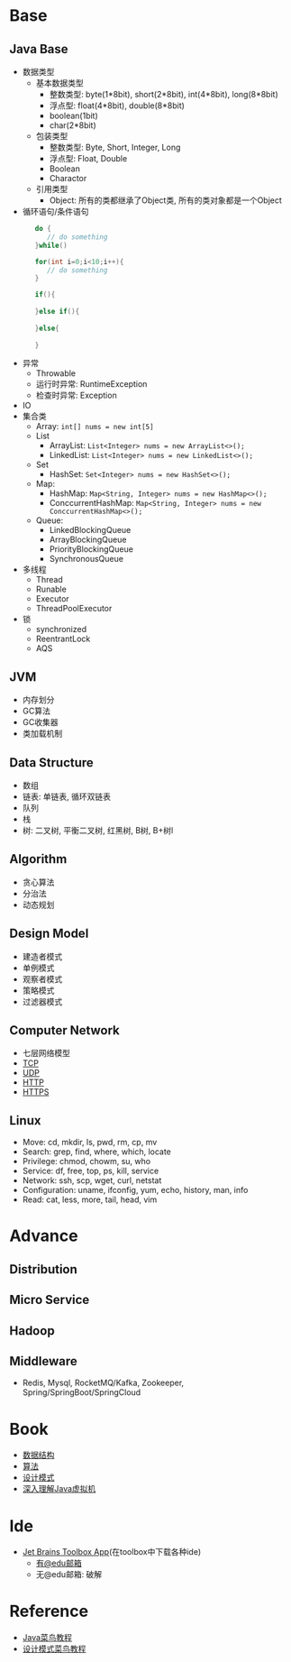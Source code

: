 # Base
## Java Base
* 数据类型
   * 基本数据类型
      * 整数类型: byte(1\*8bit), short(2\*8bit), int(4\*8bit), long(8\*8bit)
      * 浮点型: float(4\*8bit), double(8\*8bit)
      * boolean(1bit)
      * char(2\*8bit)
   * 包装类型
      * 整数类型: Byte, Short, Integer, Long
      * 浮点型: Float, Double
      * Boolean
      * Charactor
   * 引用类型
      * Object: 所有的类都继承了Object类, 所有的类对象都是一个Object
* 循环语句/条件语句
   ```Java
      do {
         // do something
      }while()
   ```
   ```Java
      for(int i=0;i<10;i++){
         // do something
      }
   ```
   ```Java
      if(){
      
      }else if(){
      
      }else{
      
      }
   ```
* 异常
   * Throwable
   * 运行时异常: RuntimeException
   * 检查时异常: Exception
* IO
* 集合类
   * Array: `int[] nums = new int[5]`
   * List
      * ArrayList: `List<Integer> nums = new ArrayList<>();`
      * LinkedList: `List<Integer> nums = new LinkedList<>();`
   * Set
      * HashSet: `Set<Integer> nums = new HashSet<>();`
   * Map: 
      * HashMap: `Map<String, Integer> nums = new HashMap<>();`
      * ConccurrentHashMap: `Map<String, Integer> nums = new ConccurrentHashMap<>();`
   * Queue:
      * LinkedBlockingQueue
      * ArrayBlockingQueue
      * PriorityBlockingQueue
      * SynchronousQueue
* 多线程
   * Thread
   * Runable
   * Executor
   * ThreadPoolExecutor
* 锁
   * synchronized
   * ReentrantLock
   * AQS
## JVM
* 内存划分
* GC算法
* GC收集器
* 类加载机制
## Data Structure
* 数组
* 链表: 单链表, 循环双链表
* 队列
* 栈
* 树: 二叉树, 平衡二叉树, 红黑树, B树, B+树l
## Algorithm
* 贪心算法
* 分治法
* 动态规划
## Design Model
* 建造者模式
* 单例模式
* 观察者模式
* 策略模式
* 过滤器模式
## Computer Network
* 七层网络模型
* [TCP](https://tools.ietf.org/html/rfc793)
* [UDP](https://tools.ietf.org/html/rfc768)
* [HTTP](https://developer.mozilla.org/en-US/docs/Web/HTTP#:~:text=Hypertext%20Transfer%20Protocol%20(HTTP)%20is,be%20used%20for%20other%20purposes.)
* [HTTPS](https://www.ssl.com/faqs/what-is-https/)
## Linux
* Move: cd, mkdir, ls, pwd, rm, cp, mv
* Search: grep, find, where, which, locate
* Privilege: chmod, chowm, su, who
* Service: df, free, top, ps, kill, service
* Network: ssh, scp, wget, curl, netstat
* Configuration: uname, ifconfig, yum, echo, history, man, info
* Read: cat, less, more, tail, head, vim

# Advance
## Distribution
## Micro Service
## Hadoop
## Middleware
* Redis, Mysql, RocketMQ/Kafka, Zookeeper, Spring/SpringBoot/SpringCloud

# Book
* [数据结构](/book/数据结构与算法分析java语言描述原书第3版.pdf)
* [算法](/book/算法第四版.pdf)
* [设计模式](/book/HeadFirst设计模式.pdf)
* [深入理解Java虚拟机](深入理解Java虚拟机.pdf)

# Ide
* [Jet Brains Toolbox App](https://www.jetbrains.com/toolbox/app/)(在toolbox中下载各种ide)
    * [有@edu邮箱](https://www.jetbrains.com/shop/eform/students)
    * 无@edu邮箱: 破解

# Reference
* [Java菜鸟教程](https://www.runoob.com/java/java-tutorial.html)
* [设计模式菜鸟教程](https://www.runoob.com/design-pattern/design-pattern-tutorial.html)
